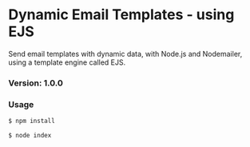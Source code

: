 # Dynamic Email Templates - using EJS

Send email templates with dynamic data, with Node.js and Nodemailer, using a template engine called EJS.

### Version: 1.0.0

### Usage

```sh
$ npm install
```

```sh
$ node index
```